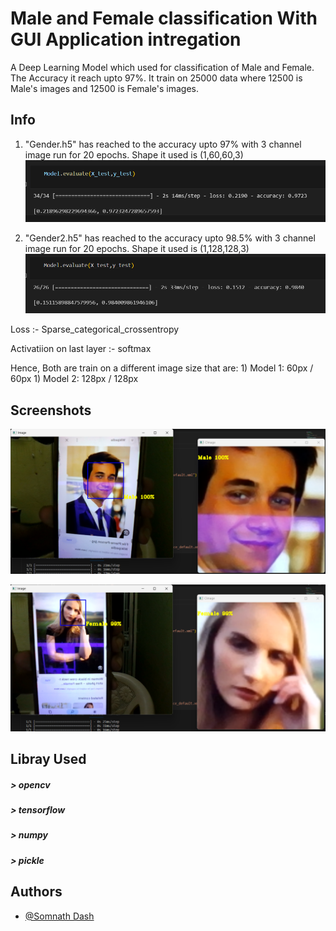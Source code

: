 
#  Male and Female classification With GUI Application intregation

A Deep Learning Model which used for classification of Male and Female. The Accuracy it reach upto 97%. It train on 25000 data where 12500 is Male's images and 12500 is Female's images.



## Info

1) "Gender.h5" has reached to the accuracy upto 97% with 3 channel image run for 20 epochs. Shape it used is (1,60,60,3)
![SS1](https://github.com/somnathdashs/Male-Felmale-Classification/blob/main/SS/Screenshot%202023-07-02%20211619.png?raw=true)

2) "Gender2.h5" has reached to the accuracy upto 98.5% with 3 channel image run for 20 epochs. Shape it used is (1,128,128,3)
![SS1](https://github.com/somnathdashs/Male-Felmale-Classification/blob/main/SS/Screenshot%202023-07-02%20212811.png?raw=true)

Loss :- Sparse_categorical_crossentropy

Activatiion on last layer :- softmax

Hence, Both are train on a different image size that are:
        1) Model 1: 60px / 60px
        1) Model 2: 128px / 128px



## Screenshots

![Preview](https://github.com/somnathdashs/Male-Felmale-Classification/blob/main/SS/Screenshot%202023-07-02%20222657.png?raw=true)

![Preview](https://github.com/somnathdashs/Male-Felmale-Classification/blob/main/SS/Screenshot%202023-07-02%20222742.png?raw=true)


## Libray Used

 ##### > opencv
 ##### > tensorflow
 ##### > numpy 
 ##### > pickle 





## Authors

- [@Somnath Dash](https://www.github.com/somnathdashs)

